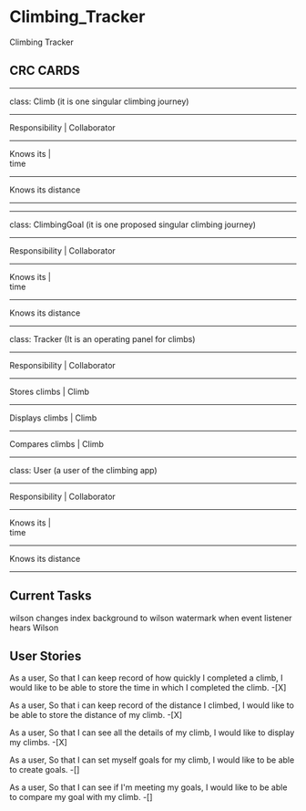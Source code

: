 # Climbing_Tracker

Climbing Tracker 

## CRC CARDS
___________________________________________________

class: Climb (it is one singular climbing journey)
_____________________________________
Responsibility   |  Collaborator 
___________________________________________________
Knows its        |  
time
___________________________________________________
Knows its
distance
___________________________________________________

___________________________________________________

class: ClimbingGoal (it is one proposed singular climbing journey)
_____________________________________
Responsibility   |  Collaborator 
___________________________________________________
Knows its        |  
time
___________________________________________________
Knows its
distance
___________________________________________________



class: Tracker (It is an operating panel for climbs)
_____________________________________
Responsibility   |  Collaborator 
___________________________________________________
Stores climbs    |  Climb
___________________________________________________
Displays climbs  |  Climb
___________________________________________________
Compares climbs  |  Climb
___________________________________________________



class: User (a user of the climbing app)
_____________________________________
Responsibility   |  Collaborator 
___________________________________________________
Knows its        |  
time
___________________________________________________
Knows its
distance
___________________________________________________

## Current Tasks
wilson changes index background to wilson watermark when event listener hears Wilson

## User Stories

As a user,
So that I can keep record of how quickly I completed a climb,
I would like to be able to store the time in which I completed the climb.
-[X]

As a user,
So that i can keep record of the distance I climbed,
I would like to be able to store the distance of my climb.
-[X]

As a user,
So that I can see all the details of my climb,
I would like to display my climbs.
-[X]

As a user,
So that I can set myself goals for my climb,
I would like to be able to create goals.
-[]

As a user,
So that I can see if I'm meeting my goals,
I would like to be able to compare my goal with my climb.
-[]
